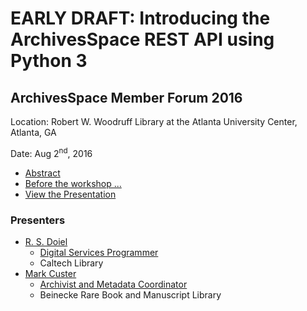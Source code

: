 
# **EARLY DRAFT**: Introducing the ArchivesSpace REST API using Python 3

## ArchivesSpace Member Forum 2016

Location: Robert W. Woodruff Library at the Atlanta University Center, Atlanta, GA 

Date: Aug 2<sup>nd</sup>, 2016

+ [Abstract](abstract.html)
+ [Before the workshop ...](requirements.html)
+ [View the Presentation](00-ArchivesSpace-API-Workshop.html)


### Presenters

+ [R. S. Doiel](https://rsdoiel.github.io)
    + [Digital Services Programmer](https://caltechlibrary.github.io)
    + Caltech Library
+ [Mark Custer](https://github.com/fordmadox)
    + [Archivist and Metadata Coordinator](https://resources.library.yale.edu/StaffDirectory/detail.aspx?q=702)
    + Beinecke Rare Book and Manuscript Library


